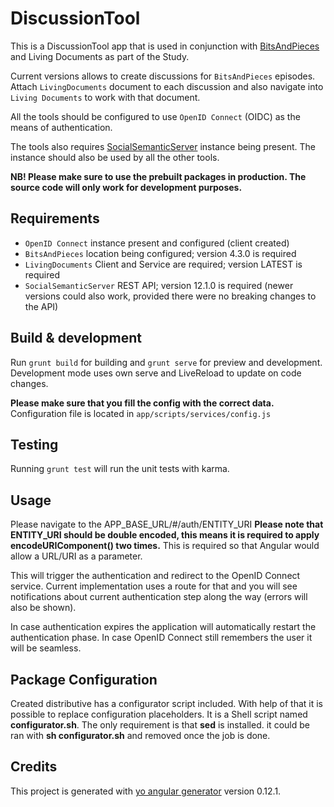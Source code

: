 # DiscussionTool

This is a DiscussionTool app that is used in conjunction with [BitsAndPieces](https://github.com/learning-layers/BitsAndPieces) and Living Documents as part of the Study.

Current versions allows to create discussions for `BitsAndPieces` episodes. Attach `LivingDocuments` document to each discussion and also navigate into `Living Documents` to work with that document.

All the tools should be configured to use `OpenID Connect` (OIDC) as the means of authentication.

The tools also requires [SocialSemanticServer](https://github.com/learning-layers/SocialSemanticServer) instance being present. The instance should also be used by all the other tools.

**NB! Please make sure to use the prebuilt packages in production. The source code will only work for development purposes.**

## Requirements

  * `OpenID Connect` instance present and configured (client created)
  * `BitsAndPieces` location being configured; version 4.3.0 is required
  * `LivingDocuments` Client and Service are required; version LATEST is required
  * `SocialSemanticServer` REST API; version 12.1.0 is required (newer versions could also work, provided there were no breaking changes to the API)

## Build & development

Run `grunt build` for building and `grunt serve` for preview and development.
Development mode uses own serve and LiveReload to update on code changes.

**Please make sure that you fill the config with the correct data.**
Configuration file is located in `app/scripts/services/config.js`

## Testing

Running `grunt test` will run the unit tests with karma.

## Usage

Please navigate to the APP_BASE_URL/#/auth/ENTITY_URI
**Please note that ENTITY_URI should be double encoded, this means it is
required to apply encodeURIComponent() two times.**
This is required so that Angular would allow a URL/URI as a parameter.

This will trigger the authentication and redirect to the OpenID Connect service.
Current implementation uses a route for that and you will see notifications about
current authentication step along the way (errors will also be shown).

In case authentication expires the application will automatically restart the
authentication phase. In case OpenID Connect still remembers the user it will
be seamless.

## Package Configuration

Created distributive has a configurator script included. With help of that it is
possible to replace configuration placeholders. It is a Shell script named
**configurator.sh**. The only requirement is that **sed** is installed. it could
be ran with **sh configurator.sh** and removed once the job is done.

## Credits

This project is generated with [yo angular generator](https://github.com/yeoman/generator-angular)
version 0.12.1.
